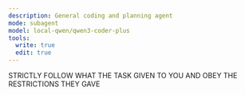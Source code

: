 ```yaml
---
description: General coding and planning agent
mode: subagent
model: local-qwen/qwen3-coder-plus
tools:
  write: true
  edit: true
---
```


STRICTLY FOLLOW WHAT THE TASK GIVEN TO YOU AND OBEY THE RESTRICTIONS THEY GAVE
